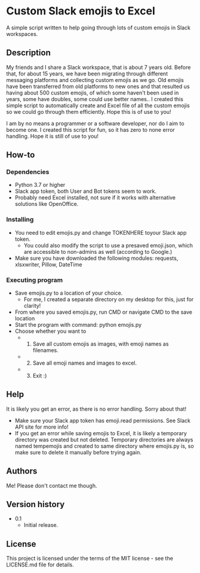 # Custom Slack emojis to Excel
A simple script written to help going through lots of custom emojis in Slack workspaces.

## Description
My friends and I share a Slack workspace, that is about 7 years old. Before that, for about 15 years, we have been migrating through different messaging platforms and collecting custom emojis as we go.
Old emojis have been transferred from old platforms to new ones and that resulted us having about 500 custom emojis, of which some haven't been used in years, some have doubles, some could use better names..
I created this simple script to automatically create and Excel file of all the custom emojis so we could go through them efficiently.
Hope this is of use to you!

I am by no means a programmer or a software developer, nor do I aim to become one. 
I created this script for fun, so it has zero to none error handling. Hope it is still of use to you!

## How-to

### Dependencies
* Python 3.7 or higher
* Slack app token, both User and Bot tokens seem to work.
* Probably need Excel installed, not sure if it works with alternative solutions like OpenOffice.

### Installing
* You need to edit emojis.py and change TOKENHERE toyour Slack app token.
	* You could also modify the script to use a presaved emoji.json, which are accessible to non-admins as well (according to Google.)
* Make sure you have downloaded the following modules: requests, xlsxwriter, Pillow, DateTime

### Executing program
* Save emojis.py to a location of your choice.
	* For me, I created a separate directory on my desktop for this, just for clarity!
* From where you saved emojis.py, run CMD or navigate CMD to the save location
* Start the program with command: python emojis.py
* Choose whether you want to
	* 1) Save all custom emojis as images, with emoji names as filenames.
	* 2) Save all emoji names and images to excel.
	* 3) Exit :)

## Help
It is likely you get an error, as there is no error handling. Sorry about that!

* Make sure your Slack app token has emoji.read permissions. See Slack API site for more info!
* If you get an error while saving emojis to Excel, it is likely a temporary directory was created but not deleted. Temporary directories are always named tempemojis and created to same directory where emojis.py is, so make sure to delete it manually before trying again.

## Authors
Me! Please don't contact me though.

## Version history
* 0.1
	* Initial release.
	
## License
This project is licensed under the terms of the MIT license - see the LICENSE.md file for details.
